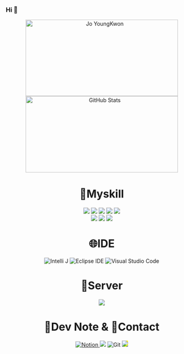 ### Hi 👋
<div align="center">
 <div>
   <div>
  <img src="https://capsule-render.vercel.app/api?type=venom&text=Jo%20YoungKwon" alt="Jo YoungKwon" width="400" height="200">
  <img src="https://github-readme-stats.vercel.app/api?username=joyoungkwon&show_icons=true&theme=dark" alt="GitHub Stats" width="400" height="200">
  </div>
</div>

  <h1>💫Myskill</h1>
  <div>
    <img src="https://img.shields.io/badge/JAVA-007396?style=for-the-badge&logo=Java&logoColor=white">
    <img src="https://img.shields.io/badge/JavaScript-F7DF1E?style=for-the-badge&logo=JavaScript&logoColor=white">
    <img src="https://img.shields.io/badge/Spring-6DB33F?style=for-the-badge&logo=Spring&logoColor=white">
    <img src="https://img.shields.io/badge/HTML5-E34F26?style=for-the-badge&logo=HTML5&logoColor=white">
    <img src="https://img.shields.io/badge/CSS3-1572B6?style=for-the-badge&logo=CSS3&logoColor=white"> <br>
    <img src="https://img.shields.io/badge/MySQL-4479A1?style=for-the-badge&logo=MySQL&logoColor=white">
    <img src="https://img.shields.io/badge/Oracle-F80000?style=for-the-badge&logo=Oracle&logoColor=white">
    <img src="https://img.shields.io/badge/jquery-0769AD?style=for-the-badge&logo=jquery&logoColor=white">
  </div>
  <h1>🌐IDE</h1>
  <div>
    <img src="https://camo.githubusercontent.com/b5fbd6962c99ed5037a12c67b8d51d7045b1a2381168614809a75d01a22e846b/68747470733a2f2f696d672e736869656c64732e696f2f62616467652f496e74656c6c694a5f494445412d3030303030302e7376673f7374796c653d666f722d7468652d6261646765266c6f676f3d696e74656c6c696a2d69646561266c6f676f436f6c6f723d7768697465" alt="Intelli J" data-canonical-src="https://img.shields.io/badge/IntelliJ_IDEA-000000.svg?style=for-the-badge&amp;logo=intellij-idea&amp;logoColor=white" style="max-width: 100%;">
    <img src="https://camo.githubusercontent.com/3b07809636d91acea4c818fe61fb3ae108e45cbf60af72c2975c196947ecd538/68747470733a2f2f696d672e736869656c64732e696f2f62616467652f45636c697073652532304944452d3243323235352e7376673f267374796c653d666f722d7468652d6261646765266c6f676f3d45636c69707365253230494445266c6f676f436f6c6f723d7768697465" alt="Eclipse IDE" data-canonical-src="https://img.shields.io/badge/Eclipse%20IDE-2C2255.svg?&amp;style=for-the-badge&amp;logo=Eclipse%20IDE&amp;logoColor=white" style="max-width: 100%;">
    <img src="https://camo.githubusercontent.com/880ec2fad7fff1da1628eb80ed705a1515fad720b4752dfab14e57435a1fcc5d/68747470733a2f2f696d672e736869656c64732e696f2f62616467652f56697375616c25323053747564696f253230436f64652d3030374143432e7376673f267374796c653d666f722d7468652d6261646765266c6f676f3d56697375616c25323053747564696f253230436f6465266c6f676f436f6c6f723d7768697465" alt="Visual Studio Code" data-canonical-src="https://img.shields.io/badge/Visual%20Studio%20Code-007ACC.svg?&amp;style=for-the-badge&amp;logo=Visual%20Studio%20Code&amp;logoColor=white" style="max-width: 100%;">
  </div>
  <div>
    <h1>🔀Server</h1>
   <img src="https://img.shields.io/badge/apachetomcat-F8DC75?style=for-the-badge&logo=aws&logoColor=white">
  </div>
  <div>
    <h1>📝Dev Note & 💬Contact</h1>
    <a href='https://www.notion.so/460f759e559845a0a368d817e9701143'>
      <img src="https://camo.githubusercontent.com/eabafd2d4be8e0abcc9f0c7b9bc682a7fa2e8d6b2b42c6e5de2b2ea3bae5f505/68747470733a2f2f696d672e736869656c64732e696f2f62616467652f4e6f74696f6e2d3030303030303f7374796c653d666f722d7468652d6261646765266c6f676f3d6e6f74696f6e266c6f676f436f6c6f723d7768697465" alt="Notion" data-canonical-src="https://img.shields.io/badge/Notion-000000?style=for-the-badge&amp;logo=notion&amp;logoColor=white" style="max-width: 100%;">
    </a>
      <img src="https://img.shields.io/badge/github-181717?style=for-the-badge&logo=github&logoColor=white">
      <img src="https://camo.githubusercontent.com/63b603fc84f26aa852753c74239f90c8180631b0245bcce0609b3f183153d3ea/68747470733a2f2f696d672e736869656c64732e696f2f62616467652f4769742d4630353033322e7376673f267374796c653d666f722d7468652d6261646765266c6f676f3d476974266c6f676f436f6c6f723d7768697465" alt="Git" data-canonical-src="https://img.shields.io/badge/Git-F05032.svg?&amp;style=for-the-badge&amp;logo=Git&amp;logoColor=white" style="max-width: 100%;">
     <img src="https://camo.githubusercontent.com/eab4eb50c13edd9176b38f96c0bf8514954b5bf2b627b4a8740f2d82560a9aca/68747470733a2f2f696d672e736869656c64732e696f2f62616467652f476d61696c2d4541343333353f7374796c653d666f722d7468652d6261646765266c6f676f3d476d61696c266c6f676f436f6c6f723d7768697465" style="max-width: 100%; background-color: yellow;">
  </div>
</div>




<!--
**joyoungkwon/joyoungkwon** is a ✨ _special_ ✨ repository because its `README.md` (this file) appears on your GitHub profile.

Here are some ideas to get you started:

- 🔭 I’m currently working on ...
- 🌱 I’m currently learning ...
- 👯 I’m looking to collaborate on ...
- 🤔 I’m looking for help with ...
- 💬 Ask me about ...
- 📫 How to reach me: ...
- 😄 Pronouns: ...
- ⚡ Fun fact: ...
-->
